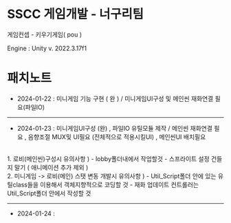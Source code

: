 # SSCC 게임개발 - 너구리팀
게임컨셉 - 키우기게임( pou )

Engine : Unity v. 2022.3.17f1

# 패치노트 

* 2024-01-22 : 미니게임 기능 구현 ( 완 ) / 미니게임UI구성 및 메인씬 재화연결 필요(파일IO)
---
* 2024-01-23 : 미니게임UI구성 (완) , 파일IO 유틸모듈 제작 / 메인씬 재화연결 필요 , 음향조절 MUX및 UI필요 (전체적으로 적용시킬UI) , 메인씬UI 배치필요 
<br>
1. 로비(메인씬)구성시 유의사항 ) 
- lobby폴더내에서 작업할것 
- 스프라이트 설정 건들지 말기 ( 애니메이션 추가 제외 )
<br>
2. 미니게임 -> 로비(메인) 스탯 변동 개발시 유의사항 ) 
- Util_Script폴더 안에 있는 유틸class들을 이용해서 객체지향적으로 코딩할 것 
- 재화 업데이트 컨트롤러는  Util_Script폴더 안에서 작성할 것 

---
* 2024-01-24 : 
